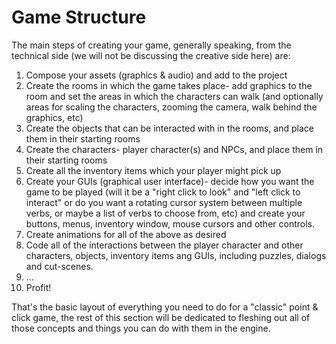 # Game Structure

The main steps of creating your game, generally speaking, from the technical side (we will not be discussing the creative side here) are:

1. Compose your assets (graphics & audio) and add to the project
2. Create the rooms in which the game takes place- add graphics to the room and set the areas in which the characters can walk (and optionally areas for scaling the characters, zooming the camera, walk behind the graphics, etc)
3. Create the objects that can be interacted with in the rooms, and place them in their starting rooms
4. Create the characters- player character(s) and NPCs, and place them in their starting rooms
5. Create all the inventory items which your player might pick up
6. Create your GUIs (graphical user interface)- decide how you want the game to be played (will it be a "right click to look" and "left click to interact" or do you want a rotating cursor system between multiple verbs, or maybe a list of verbs to choose from, etc) and create your buttons, menus, inventory window, mouse cursors and other controls.
7. Create animations for all of the above as desired
8. Code all of the interactions between the player character and other characters, objects, inventory items ang GUIs, including puzzles, dialogs and cut-scenes.
9. ...
10. Profit!

That's the basic layout of everything you need to do for a "classic" point & click game, the rest of this section will be dedicated to fleshing out all of those concepts and things you can do with them in the engine. 